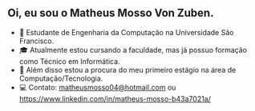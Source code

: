 ## Oi, eu sou o Matheus Mosso Von Zuben. 
- 👀 Estudante de Engenharia da Computação na Universidade São Francisco.
- 🎓 Atualmente estou cursando a faculdade, mas já possuo formação como Técnico em Informática.
- 💼 Além disso estou a procura do meu primeiro estágio na área de Computação/Tecnologia. 
- 💻 Contato: matheusmosso04@hotmail.com ou https://www.linkedin.com/in/matheus-mosso-b43a7021a/
